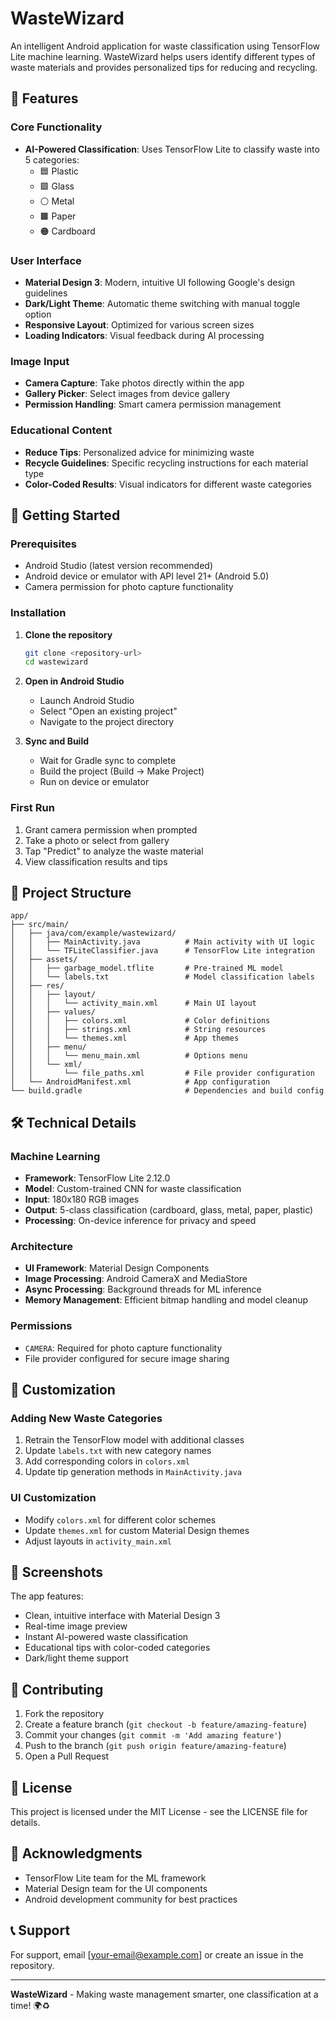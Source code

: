 # WasteWizard

An intelligent Android application for waste classification using TensorFlow Lite machine learning. WasteWizard helps users identify different types of waste materials and provides personalized tips for reducing and recycling.

## 🌟 Features

### Core Functionality
- **AI-Powered Classification**: Uses TensorFlow Lite to classify waste into 5 categories:
  - 🟦 Plastic
  - 🟩 Glass  
  - ⚪ Metal
  - 🟫 Paper
  - 🟠 Cardboard

### User Interface
- **Material Design 3**: Modern, intuitive UI following Google's design guidelines
- **Dark/Light Theme**: Automatic theme switching with manual toggle option
- **Responsive Layout**: Optimized for various screen sizes
- **Loading Indicators**: Visual feedback during AI processing

### Image Input
- **Camera Capture**: Take photos directly within the app
- **Gallery Picker**: Select images from device gallery
- **Permission Handling**: Smart camera permission management

### Educational Content
- **Reduce Tips**: Personalized advice for minimizing waste
- **Recycle Guidelines**: Specific recycling instructions for each material type
- **Color-Coded Results**: Visual indicators for different waste categories

## 🚀 Getting Started

### Prerequisites
- Android Studio (latest version recommended)
- Android device or emulator with API level 21+ (Android 5.0)
- Camera permission for photo capture functionality

### Installation

1. **Clone the repository**
   ```bash
   git clone <repository-url>
   cd wastewizard
   ```

2. **Open in Android Studio**
   - Launch Android Studio
   - Select "Open an existing project"
   - Navigate to the project directory

3. **Sync and Build**
   - Wait for Gradle sync to complete
   - Build the project (Build → Make Project)
   - Run on device or emulator

### First Run
1. Grant camera permission when prompted
2. Take a photo or select from gallery
3. Tap "Predict" to analyze the waste material
4. View classification results and tips

## 📁 Project Structure

```
app/
├── src/main/
│   ├── java/com/example/wastewizard/
│   │   ├── MainActivity.java          # Main activity with UI logic
│   │   └── TFLiteClassifier.java      # TensorFlow Lite integration
│   ├── assets/
│   │   ├── garbage_model.tflite       # Pre-trained ML model
│   │   └── labels.txt                 # Model classification labels
│   ├── res/
│   │   ├── layout/
│   │   │   └── activity_main.xml      # Main UI layout
│   │   ├── values/
│   │   │   ├── colors.xml             # Color definitions
│   │   │   ├── strings.xml            # String resources
│   │   │   └── themes.xml             # App themes
│   │   ├── menu/
│   │   │   └── menu_main.xml          # Options menu
│   │   └── xml/
│   │       └── file_paths.xml         # File provider configuration
│   └── AndroidManifest.xml            # App configuration
└── build.gradle                       # Dependencies and build config
```

## 🛠 Technical Details

### Machine Learning
- **Framework**: TensorFlow Lite 2.12.0
- **Model**: Custom-trained CNN for waste classification
- **Input**: 180x180 RGB images
- **Output**: 5-class classification (cardboard, glass, metal, paper, plastic)
- **Processing**: On-device inference for privacy and speed

### Architecture
- **UI Framework**: Material Design Components
- **Image Processing**: Android CameraX and MediaStore
- **Async Processing**: Background threads for ML inference
- **Memory Management**: Efficient bitmap handling and model cleanup

### Permissions
- `CAMERA`: Required for photo capture functionality
- File provider configured for secure image sharing

## 🎨 Customization

### Adding New Waste Categories
1. Retrain the TensorFlow model with additional classes
2. Update `labels.txt` with new category names
3. Add corresponding colors in `colors.xml`
4. Update tip generation methods in `MainActivity.java`

### UI Customization
- Modify `colors.xml` for different color schemes
- Update `themes.xml` for custom Material Design themes
- Adjust layouts in `activity_main.xml`

## 📱 Screenshots

The app features:
- Clean, intuitive interface with Material Design 3
- Real-time image preview
- Instant AI-powered waste classification
- Educational tips with color-coded categories
- Dark/light theme support

## 🤝 Contributing

1. Fork the repository
2. Create a feature branch (`git checkout -b feature/amazing-feature`)
3. Commit your changes (`git commit -m 'Add amazing feature'`)
4. Push to the branch (`git push origin feature/amazing-feature`)
5. Open a Pull Request

## 📄 License

This project is licensed under the MIT License - see the LICENSE file for details.

## 🙏 Acknowledgments

- TensorFlow Lite team for the ML framework
- Material Design team for the UI components
- Android development community for best practices

## 📞 Support

For support, email [your-email@example.com] or create an issue in the repository.

---

**WasteWizard** - Making waste management smarter, one classification at a time! 🌍♻️
